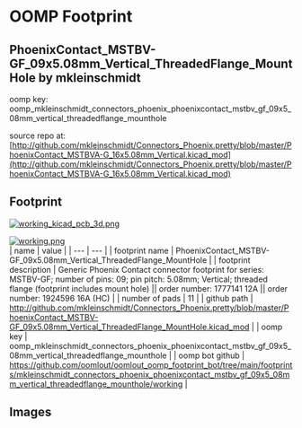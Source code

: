 # OOMP Footprint  
## PhoenixContact_MSTBV-GF_09x5.08mm_Vertical_ThreadedFlange_MountHole  by mkleinschmidt  
  
oomp key: oomp_mkleinschmidt_connectors_phoenix_phoenixcontact_mstbv_gf_09x5_08mm_vertical_threadedflange_mounthole  
  
source repo at: [http://github.com/mkleinschmidt/Connectors_Phoenix.pretty/blob/master/PhoenixContact_MSTBVA-G_16x5.08mm_Vertical.kicad_mod](http://github.com/mkleinschmidt/Connectors_Phoenix.pretty/blob/master/PhoenixContact_MSTBVA-G_16x5.08mm_Vertical.kicad_mod)  
## Footprint  
  
[![working_kicad_pcb_3d.png](working_kicad_pcb_3d_600.png)](working_kicad_pcb_3d.png)  
  
[![working.png](working_600.png)](working.png)  
| name | value | 
| --- | --- | 
| footprint name | PhoenixContact_MSTBV-GF_09x5.08mm_Vertical_ThreadedFlange_MountHole | 
| footprint description | Generic Phoenix Contact connector footprint for series: MSTBV-GF; number of pins: 09; pin pitch: 5.08mm; Vertical; threaded flange (footprint includes mount hole) || order number: 1777141 12A || order number: 1924596 16A (HC) | 
| number of pads | 11 | 
| github path | http://github.com/mkleinschmidt/Connectors_Phoenix.pretty/blob/master/PhoenixContact_MSTBV-GF_09x5.08mm_Vertical_ThreadedFlange_MountHole.kicad_mod | 
| oomp key | oomp_mkleinschmidt_connectors_phoenix_phoenixcontact_mstbv_gf_09x5_08mm_vertical_threadedflange_mounthole | 
| oomp bot github | https://github.com/oomlout/oomlout_oomp_footprint_bot/tree/main/footprints/mkleinschmidt_connectors_phoenix_phoenixcontact_mstbv_gf_09x5_08mm_vertical_threadedflange_mounthole/working | 
## Images  
